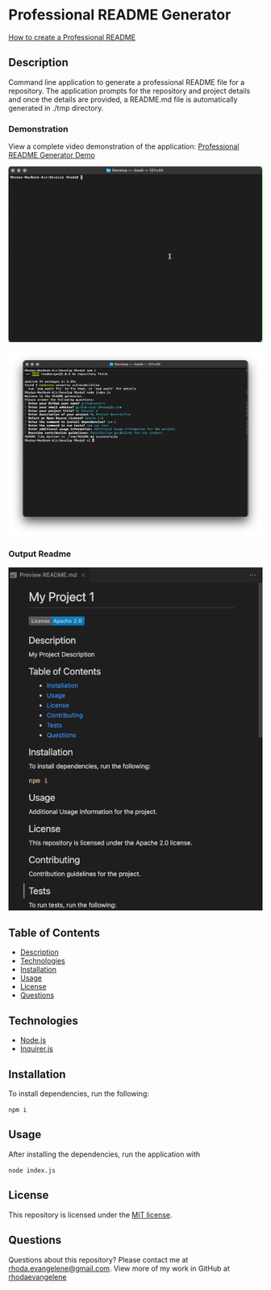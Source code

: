 # Professional README Generator

[How to create a Professional README](./readme-guide.md)
## Description

Command line application to generate a professional README file for a repository. The application prompts for the repository and project details and once the details are provided, a README.md file is automatically generated in ./tmp directory.

### Demonstration

View a complete video demonstration of the application: [Professional README Generator Demo](https://www.youtube.com/watch?v=95Te8AvTNcE)

![README-Generator-Demo](./recording.gif)

![terminal-screen](./terminal.png)

### Output Readme
![demo-readme-screen](./preview.png)

## Table of Contents

* [Description](#description)
* [Technologies](#technologies)
* [Installation](#installation)
* [Usage](#usage)
* [License](#license)
* [Questions](#questions)

## Technologies

* [Node.js](https://nodejs.org/)
* [Inquirer.js](https://www.npmjs.com/package/inquirer)

## Installation

To install dependencies, run the following:

`
npm i
`

## Usage

After installing the dependencies, run the application with 

`
node index.js
`

## License

This repository is licensed under the [MIT license](./LICENSE).


## Questions

Questions about this repository? Please contact me at [rhoda.evangelene@gmail.com](mailto:rhoda.evangelene@gmail.com). View more of my work in GitHub at [rhodaevangelene](https://github.com/rhodaevangelene) 

